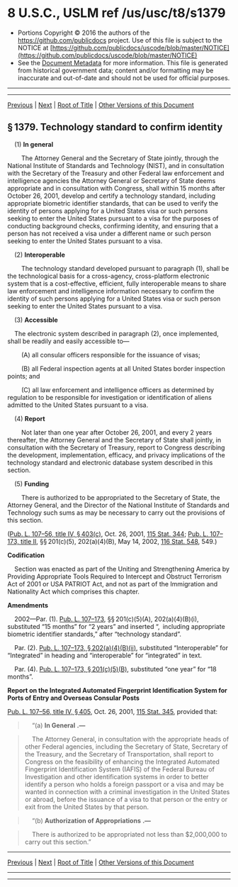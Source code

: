 ---
---

# 8 U.S.C., USLM ref /us/usc/t8/s1379

* Portions Copyright © 2016 the authors of the https://github.com/publicdocs project.
  Use of this file is subject to the NOTICE at [https://github.com/publicdocs/uscode/blob/master/NOTICE](https://github.com/publicdocs/uscode/blob/master/NOTICE)
* See the [Document Metadata](././../../../../../..//README.md) for more information.
  This file is generated from historical government data; content and/or formatting may be inaccurate and out-of-date and should not be used for official purposes.

----------
----------

[Previous](./../../../../../..//us/usc/t8/ch12/schII/ptIX/m__us_usc_t8_s1378.md) | [Next](./../../../../../..//us/usc/t8/ch12/schII/ptIX/m__us_usc_t8_s1380.md) | [Root of Title](./../../../../../../) | [Other Versions of this Document](https://publicdocs.github.io/go/links?ns=uslm&ref=%2Fus%2Fusc%2Ft8%2Fs1379)

## § 1379. Technology standard to confirm identity

    (1) __In general__ 

        The Attorney General and the Secretary of State jointly, through the National Institute of Standards and Technology (NIST), and in consultation with the Secretary of the Treasury and other Federal law enforcement and intelligence agencies the Attorney General or Secretary of State deems appropriate and in consultation with Congress, shall within 15 months after October 26, 2001, develop and certify a technology standard, including appropriate biometric identifier standards, that can be used to verify the identity of persons applying for a United States visa or such persons seeking to enter the United States pursuant to a visa for the purposes of conducting background checks, confirming identity, and ensuring that a person has not received a visa under a different name or such person seeking to enter the United States pursuant to a visa.

    (2) __Interoperable__ 

        The technology standard developed pursuant to paragraph (1), shall be the technological basis for a cross-agency, cross-platform electronic system that is a cost-effective, efficient, fully interoperable means to share law enforcement and intelligence information necessary to confirm the identity of such persons applying for a United States visa or such person seeking to enter the United States pursuant to a visa.

    (3) __Accessible__ 

    The electronic system described in paragraph (2), once implemented, shall be readily and easily accessible to—

        (A) all consular officers responsible for the issuance of visas;

        (B) all Federal inspection agents at all United States border inspection points; and

        (C) all law enforcement and intelligence officers as determined by regulation to be responsible for investigation or identification of aliens admitted to the United States pursuant to a visa.

    (4) __Report__ 

        Not later than one year after October 26, 2001, and every 2 years thereafter, the Attorney General and the Secretary of State shall jointly, in consultation with the Secretary of Treasury, report to Congress describing the development, implementation, efficacy, and privacy implications of the technology standard and electronic database system described in this section.

    (5) __Funding__ 

        There is authorized to be appropriated to the Secretary of State, the Attorney General, and the Director of the National Institute of Standards and Technology such sums as may be necessary to carry out the provisions of this section.

([Pub. L. 107–56, title IV, § 403(c)][/us/pl/107/56/s403/c], Oct. 26, 2001, [115 Stat. 344][/us/stat/115/344]; [Pub. L. 107–173, title II][/us/pl/107/173], §§ 201(c)(5), 202(a)(4)(B), May 14, 2002, [116 Stat. 548][/us/stat/116/548], 549.)

 __Codification__ 

    Section was enacted as part of the Uniting and Strengthening America by Providing Appropriate Tools Required to Intercept and Obstruct Terrorism Act of 2001 or USA PATRIOT Act, and not as part of the Immigration and Nationality Act which comprises this chapter.

 __Amendments__ 

    2002—Par. (1). [Pub. L. 107–173][/us/pl/107/173], §§ 201(c)(5)(A), 202(a)(4)(B)(i), substituted “15 months” for “2 years” and inserted “, including appropriate biometric identifier standards,” after “technology standard”.

    Par. (2). [Pub. L. 107–173, § 202(a)(4)(B)(ii)][/us/pl/107/173/s202/a/4/B/ii], substituted “Interoperable” for “Integrated” in heading and “interoperable” for “integrated” in text.

    Par. (4). [Pub. L. 107–173, § 201(c)(5)(B)][/us/pl/107/173/s201/c/5/B], substituted “one year” for “18 months”.

 __Report on the Integrated Automated Fingerprint Identification System for Ports of Entry and Overseas Consular Posts__ 

[Pub. L. 107–56, title IV, § 405][/us/pl/107/56/s405], Oct. 26, 2001, [115 Stat. 345][/us/stat/115/345], provided that:

>     “(a)  __In General__  __.—__ 

>     The Attorney General, in consultation with the appropriate heads of other Federal agencies, including the Secretary of State, Secretary of the Treasury, and the Secretary of Transportation, shall report to Congress on the feasibility of enhancing the Integrated Automated Fingerprint Identification System (IAFIS) of the Federal Bureau of Investigation and other identification systems in order to better identify a person who holds a foreign passport or a visa and may be wanted in connection with a criminal investigation in the United States or abroad, before the issuance of a visa to that person or the entry or exit from the United States by that person.

>     “(b)  __Authorization of Appropriations__  __.—__ 

>     There is authorized to be appropriated not less than $2,000,000 to carry out this section.”

----------

[Previous](./../../../../../..//us/usc/t8/ch12/schII/ptIX/m__us_usc_t8_s1378.md) | [Next](./../../../../../..//us/usc/t8/ch12/schII/ptIX/m__us_usc_t8_s1380.md) | [Root of Title](./../../../../../../) | [Other Versions of this Document](https://publicdocs.github.io/go/links?ns=uslm&ref=%2Fus%2Fusc%2Ft8%2Fs1379)

----------
----------

[/us/pl/107/56/s403/c]: https://publicdocs.github.io/go/links?ns=uslm&ref=%2Fus%2Fpl%2F107%2F56%2Fs403%2Fc
[/us/stat/115/344]: https://publicdocs.github.io/go/links?ns=uslm&ref=%2Fus%2Fstat%2F115%2F344
[/us/pl/107/173]: https://publicdocs.github.io/go/links?ns=uslm&ref=%2Fus%2Fpl%2F107%2F173
[/us/stat/116/548]: https://publicdocs.github.io/go/links?ns=uslm&ref=%2Fus%2Fstat%2F116%2F548
[/us/pl/107/173]: https://publicdocs.github.io/go/links?ns=uslm&ref=%2Fus%2Fpl%2F107%2F173
[/us/pl/107/173/s202/a/4/B/ii]: https://publicdocs.github.io/go/links?ns=uslm&ref=%2Fus%2Fpl%2F107%2F173%2Fs202%2Fa%2F4%2FB%2Fii
[/us/pl/107/173/s201/c/5/B]: https://publicdocs.github.io/go/links?ns=uslm&ref=%2Fus%2Fpl%2F107%2F173%2Fs201%2Fc%2F5%2FB
[/us/pl/107/56/s405]: https://publicdocs.github.io/go/links?ns=uslm&ref=%2Fus%2Fpl%2F107%2F56%2Fs405
[/us/stat/115/345]: https://publicdocs.github.io/go/links?ns=uslm&ref=%2Fus%2Fstat%2F115%2F345


